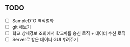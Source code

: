 ## TODO

- [ ] SampleDTO 역직렬화
- [ ] git 해보기
- [ ] 학교 상세정보 조회에서 학교이름 송신 로직 + 데이터 수신 로직
- [ ] Server로 받은 데이터 GUI 뿌려주기  
